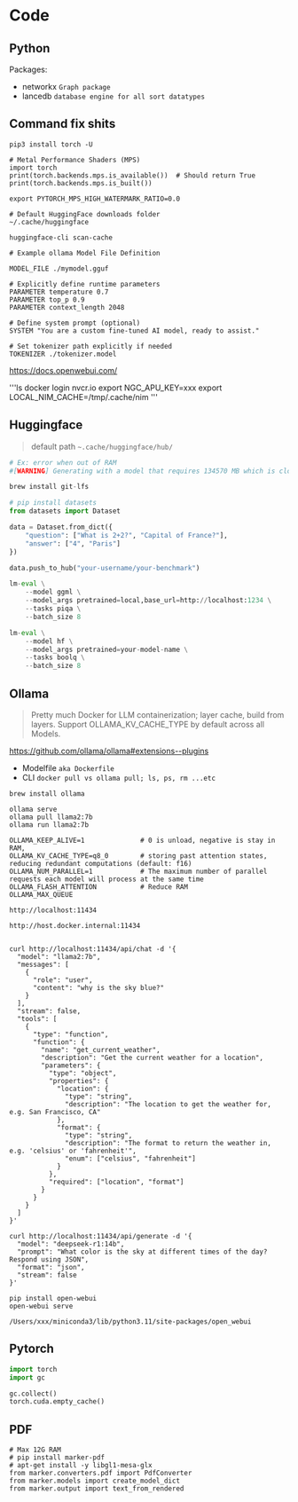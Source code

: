 # Code

## Python

Packages:

- networkx `Graph package`
- lancedb `database engine for all sort datatypes`

## Command fix shits

```
pip3 install torch -U

# Metal Performance Shaders (MPS)
import torch
print(torch.backends.mps.is_available())  # Should return True
print(torch.backends.mps.is_built()) 

export PYTORCH_MPS_HIGH_WATERMARK_RATIO=0.0

# Default HuggingFace downloads folder
~/.cache/huggingface

huggingface-cli scan-cache
```

```
# Example ollama Model File Definition

MODEL_FILE ./mymodel.gguf

# Explicitly define runtime parameters
PARAMETER temperature 0.7
PARAMETER top_p 0.9
PARAMETER context_length 2048

# Define system prompt (optional)
SYSTEM "You are a custom fine-tuned AI model, ready to assist."

# Set tokenizer path explicitly if needed
TOKENIZER ./tokenizer.model
```

<https://docs.openwebui.com/>

'''ls
docker login nvcr.io
export NGC_APU_KEY=xxx
export LOCAL_NIM_CACHE=/tmp/.cache/nim
'''

## Huggingface

> default path `~.cache/huggingface/hub/`

```py
# Ex: error when out of RAM
#[WARNING] Generating with a model that requires 134570 MB which is close to the maximum recommended size of 98304 MB. This can be slow. See the documentation for possible work-arounds: https://github.com/ml-explore/mlx-examples/tree/main/llms#large-models

brew install git-lfs

# pip install datasets
from datasets import Dataset

data = Dataset.from_dict({
    "question": ["What is 2+2?", "Capital of France?"],
    "answer": ["4", "Paris"]
})

data.push_to_hub("your-username/your-benchmark")

lm-eval \
    --model ggml \
    --model_args pretrained=local,base_url=http://localhost:1234 \
    --tasks piqa \
    --batch_size 8

lm-eval \
    --model hf \
    --model_args pretrained=your-model-name \
    --tasks boolq \
    --batch_size 8
```

## Ollama

> Pretty much Docker for LLM containerization; layer cache, build from layers. Support OLLAMA_KV_CACHE_TYPE by default across all Models.

<https://github.com/ollama/ollama#extensions--plugins>

- Modelfile `aka Dockerfile`
- CLI `docker pull vs ollama pull; ls, ps, rm ...etc`

```shell
brew install ollama

ollama serve
ollama pull llama2:7b
ollama run llama2:7b

OLLAMA_KEEP_ALIVE=1              # 0 is unload, negative is stay in RAM, 
OLLAMA_KV_CACHE_TYPE=q8_0        # storing past attention states, reducing redundant computations (default: f16)
OLLAMA_NUM_PARALLEL=1            # The maximum number of parallel requests each model will process at the same time
OLLAMA_FLASH_ATTENTION           # Reduce RAM
OLLAMA_MAX_QUEUE

http://localhost:11434
 
http://host.docker.internal:11434


curl http://localhost:11434/api/chat -d '{
  "model": "llama2:7b",
  "messages": [
    {
      "role": "user",
      "content": "why is the sky blue?"
    }
  ],
  "stream": false,
  "tools": [
    {
      "type": "function",
      "function": {
        "name": "get_current_weather",
        "description": "Get the current weather for a location",
        "parameters": {
          "type": "object",
          "properties": {
            "location": {
              "type": "string",
              "description": "The location to get the weather for, e.g. San Francisco, CA"
            },
            "format": {
              "type": "string",
              "description": "The format to return the weather in, e.g. 'celsius' or 'fahrenheit'",
              "enum": ["celsius", "fahrenheit"]
            }
          },
          "required": ["location", "format"]
        }
      }
    }
  ]
}'

curl http://localhost:11434/api/generate -d '{
  "model": "deepseek-r1:14b",
  "prompt": "What color is the sky at different times of the day? Respond using JSON",
  "format": "json",
  "stream": false
}'

pip install open-webui
open-webui serve

/Users/xxx/miniconda3/lib/python3.11/site-packages/open_webui

```

## Pytorch

```py
import torch
import gc

gc.collect()
torch.cuda.empty_cache()
```

## PDF

```
# Max 12G RAM
# pip install marker-pdf
# apt-get install -y libgl1-mesa-glx
from marker.converters.pdf import PdfConverter
from marker.models import create_model_dict
from marker.output import text_from_rendered
```
